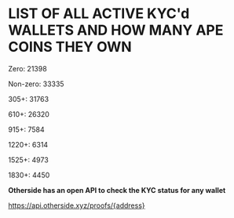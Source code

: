 # LIST OF ALL ACTIVE KYC'd WALLETS AND HOW MANY APE COINS THEY OWN

Zero: 21398

Non-zero: 33335

305+: 31763

610+: 26320

915+: 7584

1220+: 6314

1525+: 4973

1830+: 4450

**Otherside has an open API to check the KYC status for any wallet**

https://api.otherside.xyz/proofs/{address}